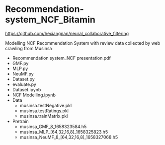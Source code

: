 # Recommendation-system_NCF_Bitamin
https://github.com/hexiangnan/neural_collaborative_filtering

Modelling NCF Recommendation System with review data collected by web crawling from Musinsa

- Recommendation system_NCF presentation.pdf
- GMF.py
- MLP.py
- NeuMF.py
- Dataset.py
- evaluate.py
- Dataset.ipynb
- NCF Modelling.ipynb
- Data
  * musinsa.testNegative.pkl
  * musinsa.testRatings.pkl
  * musinsa.trainMatrix.pkl
- Pretrain
  * musinsa_GMF_8_1658323584.h5
  * musinsa_MLP_[64,32,16,8]_1658325823.h5
  * musinsa_NeuMF_8_[64,32,16,8]_1658327068.h5
